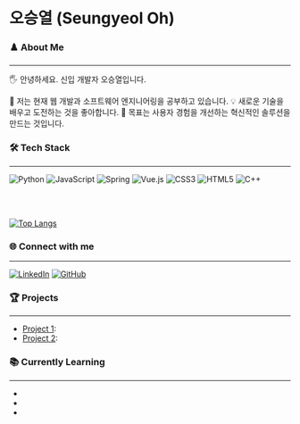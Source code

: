 # 오승열 (Seungyeol Oh)

### ♟️ About Me 
---
🖐 안녕하세요. 신입 개발자 오승열입니다.

🌱 저는 현재 웹 개발과 소프트웨어 엔지니어링을 공부하고 있습니다.
💡 새로운 기술을 배우고 도전하는 것을 좋아합니다.
🎯 목표는 사용자 경험을 개선하는 혁신적인 솔루션을 만드는 것입니다.

### 🛠 Tech Stack
---
![Python](https://img.shields.io/badge/-Python-3776AB?style=flat-square&logo=Python&logoColor=white)
![JavaScript](https://img.shields.io/badge/-JavaScript-F7DF1E?style=flat-square&logo=javascript&logoColor=black)
![Spring](https://img.shields.io/badge/-Spring-6DB33F?style=flat-square&logo=spring&logoColor=white)
![Vue.js](https://img.shields.io/badge/-Vue.js-4FC08D?style=flat-square&logo=vue.js&logoColor=white)
![CSS3](https://img.shields.io/badge/-CSS3-1572B6?style=flat-square&logo=css3&logoColor=white)
![HTML5](https://img.shields.io/badge/-HTML5-E34F26?style=flat-square&logo=html5&logoColor=white)
![C++](https://img.shields.io/badge/-C++-00599C?style=flat-square&logo=c%2B%2B&logoColor=white)

  <br> <br> 
  
   [![Top Langs](https://github-readme-stats.vercel.app/api/top-langs/?username=olrlobt&layout=compact)](https://github.com/olrlobt/github-readme-stats)
</div>


### 🌐 Connect with me
---
[![LinkedIn](https://img.shields.io/badge/-LinkedIn-0077B5?style=flat-square&logo=LinkedIn&logoColor=white)](Your-LinkedIn-URL)
[![GitHub](https://img.shields.io/badge/-GitHub-181717?style=flat-square&logo=GitHub&logoColor=white)](Your-GitHub-URL)

### 🏆 Projects
---
- [Project 1](Project-1-URL): 
- [Project 2](Project-2-URL): 

### 📚 Currently Learning
---
-
-
-
